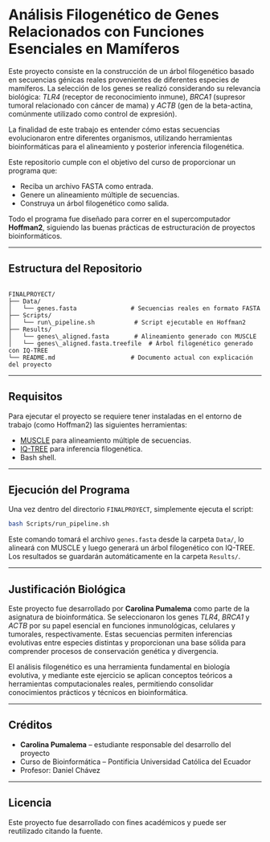 
# Análisis Filogenético de Genes Relacionados con Funciones Esenciales en Mamíferos

Este proyecto consiste en la construcción de un árbol filogenético basado en secuencias génicas reales provenientes de diferentes especies de mamíferos. La selección de los genes se realizó considerando su relevancia biológica: *TLR4* (receptor de reconocimiento inmune), *BRCA1* (supresor tumoral relacionado con cáncer de mama) y *ACTB* (gen de la beta-actina, comúnmente utilizado como control de expresión). 

La finalidad de este trabajo es entender cómo estas secuencias evolucionaron entre diferentes organismos, utilizando herramientas bioinformáticas para el alineamiento y posterior inferencia filogenética.

Este repositorio cumple con el objetivo del curso de proporcionar un programa que:
- Reciba un archivo FASTA como entrada.
- Genere un alineamiento múltiple de secuencias.
- Construya un árbol filogenético como salida.

Todo el programa fue diseñado para correr en el supercomputador **Hoffman2**, siguiendo las buenas prácticas de estructuración de proyectos bioinformáticos.

---

## Estructura del Repositorio

```

FINALPROYECT/
├── Data/
│   └── genes.fasta               # Secuencias reales en formato FASTA
├── Scripts/
│   └── run\_pipeline.sh           # Script ejecutable en Hoffman2
├── Results/
│   └── genes\_aligned.fasta       # Alineamiento generado con MUSCLE
│   └── genes\_aligned.fasta.treefile  # Árbol filogenético generado con IQ-TREE
└── README.md                     # Documento actual con explicación del proyecto

````

---

## Requisitos

Para ejecutar el proyecto se requiere tener instaladas en el entorno de trabajo (como Hoffman2) las siguientes herramientas:

- [MUSCLE](https://www.drive5.com/muscle/) para alineamiento múltiple de secuencias.
- [IQ-TREE](http://www.iqtree.org/) para inferencia filogenética.
- Bash shell.

---

## Ejecución del Programa

Una vez dentro del directorio `FINALPROYECT`, simplemente ejecuta el script:

```bash
bash Scripts/run_pipeline.sh
````

Este comando tomará el archivo `genes.fasta` desde la carpeta `Data/`, lo alineará con MUSCLE y luego generará un árbol filogenético con IQ-TREE. Los resultados se guardarán automáticamente en la carpeta `Results/`.

---

## Justificación Biológica

Este proyecto fue desarrollado por **Carolina Pumalema** como parte de la asignatura de bioinformática. Se seleccionaron los genes *TLR4*, *BRCA1* y *ACTB* por su papel esencial en funciones inmunológicas, celulares y tumorales, respectivamente. Estas secuencias permiten inferencias evolutivas entre especies distintas y proporcionan una base sólida para comprender procesos de conservación genética y divergencia.

El análisis filogenético es una herramienta fundamental en biología evolutiva, y mediante este ejercicio se aplican conceptos teóricos a herramientas computacionales reales, permitiendo consolidar conocimientos prácticos y técnicos en bioinformática.

---

## Créditos

* **Carolina Pumalema** – estudiante responsable del desarrollo del proyecto
* Curso de Bioinformática – Pontificia Universidad Católica del Ecuador
* Profesor: Daniel Chávez

---

## Licencia

Este proyecto fue desarrollado con fines académicos y puede ser reutilizado citando la fuente.


